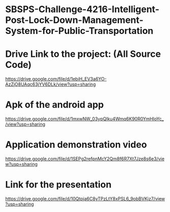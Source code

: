# SBSPS-Challenge-4216-Intelligent-Post-Lock-Down-Management-System-for-Public-Transportation

# Drive Link to the project: (All Source Code)
https://drive.google.com/file/d/1ebiH_EV3a6YO-AzZjO8UAqc63jYV6DLk/view?usp=sharing

# Apk of the android app
https://drive.google.com/file/d/1mxwNW_03ypQlku4Wmq6K90R0YmHIoYc_/view?usp=sharing

# Application demonstration video
https://drive.google.com/file/d/1SEPg2refpnMcY2Qm8f6R7Xt7Jze8s6e3/view?usp=sharing


# Link for the presentation
https://drive.google.com/file/d/10Qtpja6C8yTPzLtY8xPSL6_9obBVKjz7/view?usp=sharing






